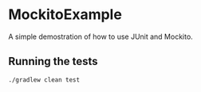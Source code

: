# MockitoExample

A simple demostration of how to use JUnit and Mockito.

## Running the tests

```shell
./gradlew clean test
```
